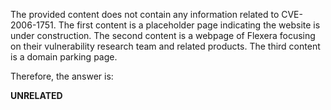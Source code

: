 The provided content does not contain any information related to CVE-2006-1751.
The first content is a placeholder page indicating the website is under construction. The second content is a webpage of Flexera focusing on their vulnerability research team and related products. The third content is a domain parking page.

Therefore, the answer is:

**UNRELATED**